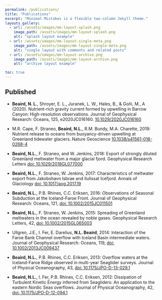 ```yaml
---
permalink: /publications/
title: "Publications"
excerpt: "Minimal Mistakes is a flexible two-column Jekyll theme."
layouts_gallery:
  - url: /assets/images/mm-layout-splash.png
    image_path: /assets/images/mm-layout-splash.png
    alt: "splash layout example"
  - url: /assets/images/mm-layout-single-meta.png
    image_path: /assets/images/mm-layout-single-meta.png
    alt: "single layout with comments and related posts"
  - url: /assets/images/mm-layout-archive.png
    image_path: /assets/images/mm-layout-archive.png
    alt: "archive layout example"

toc: true
---
```


<!-- ## Submitted

* M. Lindeman, F. Straneo, N. Wilson, J. Toole, R. Krishfeld,  **Beaird, N.L.**, T. Kanzow, J. Schaffer, *2020*: Ocean circulation and variability beneath Nioghalvfjerdsbrae (79 North Glacier) ice tongue. *submitted to Journal of Geophysical Research - Oceans* -->


## Published

* **Beaird, N. L.**, Shroyer, E. L., Juranek, L. W., Hales, B., & Goñi, M., A (2020). Nutrient-rich gravity current formed
by upwelling in Barrow Canyon: High-resolution observations. Journal of Geophysical Research: Oceans, 125, e2020JC016160. [10.1029/2020JC016160](https://doi.org/10.1029/2020JC016160)


* M.R. Cape, F. Straneo,  **Beaird, N.L.**, R.M. Bundy, M.A. Charette, 2019:  Nutrient release to oceans from buoyancy-driven upwelling at Greenland tidewater glaciers. Nature Geoscience [10.1038/s41561-018-0268-4](http://dx.doi.org/10.1038/s41561-018-0268-4)


* **Beaird, N.L.**, F. Straneo, and W. Jenkins, 2018: Export of strongly diluted Greenland meltwater from a major glacial fjord. Geophysical Research Letters [doi: 10.1029/2018GL077000](https://doi.org/10.1029/2018GL077000)

* **Beaird, N.L.**, F. Straneo, W. Jenkins,  2017:  Characteristics of meltwater export from Jakobshavn Isbrae and Ilulissat Icefjord. Annals of Glaciology [doi: 10.1017/aog.2017.19](https://doi.org/10.1017/aog.2017.19)

* **Beaird, N.L.**, P.B. Rhines, C.C. Eriksen, 2016:  Observations of Seasonal Subduction at the Iceland-Faroe Front. Journal of Geophysical Research: Oceans, 121, [doi: 10.1002/2015JC011501](https://doi.org/10.1002/2015JC011501)

* **Beaird, N.L.**, F. Straneo, W. Jenkins,  2015:  Spreading of Greenland meltwaters in the ocean revealed by noble gases. Geophysical Research Letters, 42, [doi: 10.1002/2015GL065003](https://doi.org/10.1002/2015GL065003)

* Ullgren, J.E., I. Fer, E. Darelius, **N.L. Beaird**, 2014: Interaction of the Faroe Bank Channel overflow with Iceland Basin intermediate waters. Journal of Geophysical Research: Oceans, 119, [doi: 10.1002/2013JC009437](https://doi.org/10.1002/2013JC009437)

* **Beaird, N.L.**, P.B. Rhines, C.C. Eriksen, 2013:  Overflow waters at the Iceland-Faroe Ridge observed in multi-year Seaglider surveys.  Journal of Physical Oceanography, 43, [doi: 10.1175/JPO-D-13-029.1](https://doi.org/10.1175/JPO-D-13-029.1)

* **Beaird, N.L.**, I. Fer, P.B. Rhines, C.C. Eriksen, 2012: Dissipation of Turbulent Kinetic Energy inferred from Seagliders: An application to the eastern Nordic Seas overflows. Journal of Physical Oceanography, 42, [doi: 10.1175/JPO-D-12-094.1]( https://doi.org/10.1175/JPO-D-12-094.1)
